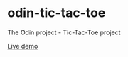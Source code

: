 # odin-tic-tac-toe
The Odin project - Tic-Tac-Toe project

[Live demo](https://cesarlevel.github.io/odin-library/)
